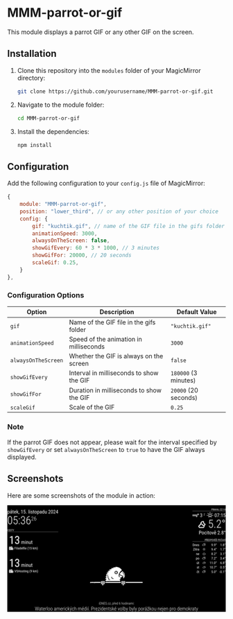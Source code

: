 # MMM-parrot-or-gif

This module displays a parrot GIF or any other GIF on the screen.

## Installation

1. Clone this repository into the `modules` folder of your MagicMirror directory:
    ```sh
    git clone https://github.com/yourusername/MMM-parrot-or-gif.git
    ```

2. Navigate to the module folder:
    ```sh
    cd MMM-parrot-or-gif
    ```

3. Install the dependencies:
    ```sh
    npm install
    ```

## Configuration

Add the following configuration to your `config.js` file of MagicMirror:

```js
{
    module: "MMM-parrot-or-gif",
    position: "lower_third", // or any other position of your choice
    config: {
        gif: "kuchtik.gif", // name of the GIF file in the gifs folder
        animationSpeed: 3000,
        alwaysOnTheScreen: false,
        showGifEvery: 60 * 3 * 1000, // 3 minutes
        showGifFor: 20000, // 20 seconds
        scaleGif: 0.25,
    }
},
```

### Configuration Options

| Option            | Description                                      | Default Value       |
|-------------------|--------------------------------------------------|---------------------|
| `gif`             | Name of the GIF file in the gifs folder          | `"kuchtik.gif"`     |
| `animationSpeed`  | Speed of the animation in milliseconds           | `3000`              |
| `alwaysOnTheScreen` | Whether the GIF is always on the screen         | `false`             |
| `showGifEvery`    | Interval in milliseconds to show the GIF         | `180000` (3 minutes)|
| `showGifFor`      | Duration in milliseconds to show the GIF         | `20000` (20 seconds)|
| `scaleGif`        | Scale of the GIF                                 | `0.25`               |

### Note

If the parrot GIF does not appear, please wait for the interval specified by `showGifEvery` or set `alwaysOnTheScreen` to `true` to have the GIF always displayed.

## Screenshots

Here are some screenshots of the module in action:

![Screenshot 1](screenshots/screenshot.png)